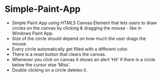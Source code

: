 # Simple-Paint-App
* Simple Paint App using HTML5 Canvas Element that lets users to draw circles on the canvas by clicking & dragging the mouse - like in Windows Paint App.
* Size of the circle should depend on how much the user drags the mouse.
* Every circle automatically get filled with a different color.
* There is a reset button that clears the canvas.
* Whenever you click on canvas it shows an alert ‘Hit’ if there is a circle below the cursor else ‘Miss’.
* Double clicking on a circle deletes it.
